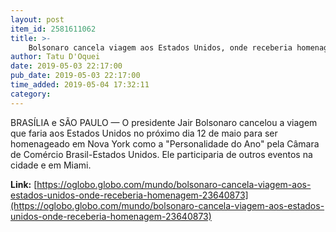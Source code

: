 ```yaml
---
layout: post
item_id: 2581611062
title: >-
    Bolsonaro cancela viagem aos Estados Unidos, onde receberia homenagem
author: Tatu D'Oquei
date: 2019-05-03 22:17:00
pub_date: 2019-05-03 22:17:00
time_added: 2019-05-04 17:32:11
category: 
---
```


BRASÍLIA e SÃO PAULO — O presidente Jair Bolsonaro cancelou a viagem que faria aos Estados Unidos no próximo dia 12 de maio para ser homenageado em Nova York como a "Personalidade do Ano" pela Câmara de Comércio Brasil-Estados Unidos. Ele participaria de outros eventos na cidade e em Miami.

**Link:** [https://oglobo.globo.com/mundo/bolsonaro-cancela-viagem-aos-estados-unidos-onde-receberia-homenagem-23640873](https://oglobo.globo.com/mundo/bolsonaro-cancela-viagem-aos-estados-unidos-onde-receberia-homenagem-23640873)


